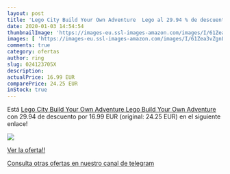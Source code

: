 ```yaml
---
layout: post
title: 'Lego City Build Your Own Adventure  Lego al 29.94 % de descuento'
date: 2020-01-03 14:54:54
thumbnailImage: 'https://images-eu.ssl-images-amazon.com/images/I/61Zea3vZgnL._SL200_.jpg'
images: [ 'https://images-eu.ssl-images-amazon.com/images/I/61Zea3vZgnL._SL200_.jpg' ]
comments: true
category: ofertas
author: ring
slug: 024123705X
description:
actualPrice: 16.99 EUR
comparePrice: 24.25 EUR
inStock: true
---
```


Está [Lego City Build Your Own Adventure  Lego Build Your Own Adventure ](https://www.amazon.com/dp/024123705X/?tag=redken08-20) con 29.94 de descuento por 16.99 EUR (original: 24.25 EUR) en el siguiente enlace!

[![](https://images-eu.ssl-images-amazon.com/images/I/61Zea3vZgnL._SL200_.jpg)](https://www.amazon.com/dp/024123705X/?tag=redken08-20)

[Ver la oferta!!](https://www.amazon.com/dp/024123705X/?tag=redken08-20)

[Consulta otras ofertas en nuestro canal de telegram](https://t.me/s/ofertas25)
